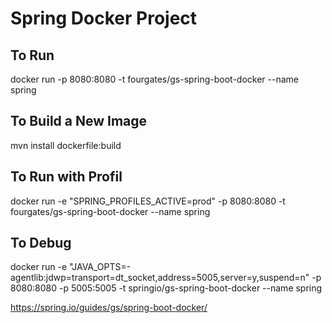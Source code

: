 # Spring Docker Project 

## To Run
docker run -p 8080:8080 -t fourgates/gs-spring-boot-docker --name spring

## To Build a New Image
mvn install dockerfile:build

## To Run with Profil
docker run -e "SPRING_PROFILES_ACTIVE=prod" -p 8080:8080 -t fourgates/gs-spring-boot-docker --name spring

## To Debug
docker run -e "JAVA_OPTS=-agentlib:jdwp=transport=dt_socket,address=5005,server=y,suspend=n" -p 8080:8080 -p 5005:5005 -t springio/gs-spring-boot-docker --name spring


https://spring.io/guides/gs/spring-boot-docker/